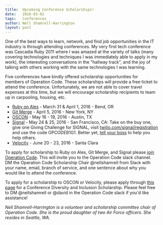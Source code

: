```yaml
---
title:  Upcoming Conference Scholarships!
date:   2016-03-02
tags:   Conferences
author: Nell Shamrell-Harrington
layout: post
---
```


One of the best ways to learn, network, and find job opportunities in the IT industry is through attending conferences.  My very first tech conference was Cascadia Ruby 2011 where I was amazed at the variety of talks (many covering technologies and techniques I was immediately able to apply in my work), the interesting conversations in the "hallway track", and the joy of talking with others working with the same technologies I was learning.

Five conferences have kindly offered scholarship opportunities for members of Operation Code.  These scholarships will provide a free ticket to attend the conference.  Unfortunately, we are not able to cover travel expenses at this time, but we will encourage scholarship recipients to team up in carpooling, housing, etc.

* [Ruby on Ales](https://ruby.onales.com/) - March 31 & April 1, 2016 - Bend, OR
* [Git Merge](http://git-merge.com/) - April 5, 2016 - New York, NY
* [OSCON](http://conferences.oreilly.com/oscon/open-source-us) - May 16 - 19, 2016 - Austin, TX
* [Signal](https://www.twilio.com/signal) - May 24 & 25, 2016 - San Francisco, CA: Take on the buy one, give one Giving Challenge for SIGNAL, visit [twilio.com/signal/registration](twilio.com/signal/registration) and use the code OPCODEB1G1. Better yet, [tell your boss](https://s3.amazonaws.com/ahoy-assets.twilio.com/Signal/2016/SIGNAL%202016%20-%20Justify%20Your%20Trip.pdf) to help you help others.
* [Velocity](http://conferences.oreilly.com/velocity) - June 20 - 23, 2016 - Santa Clara

To apply for scholarship to Ruby on Ales, Git Merge, and Signal please [join Operation Code](https://operationcode.org/action).  This will invite you to the Operation Code slack channel.  DM the Operation Code Scholarship Chair @nellshamrell from Slack with your name, email, branch of service, and one sentence about why you would like to attend the conference.

To apply for a scholarship to OSCON or Velocity, please apply through [this page](http://www.oreilly.com/conferences/diversity-application.csp) for a Conference Diversity and Inclusion Scholarship.  Please feel free to DM @nellshamrell or @david in the Operation Code slack if you'd like assistance!


 *Nell Shamrell-Harrington is a volunteer and scholarship committee chair of Operation Code.  She is the proud daughter of two Air Force officers.  She resides in Seattle, WA.*

